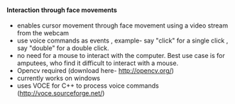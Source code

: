 #### Interaction through face movements 

* enables cursor movement through face movement using a video stream from the webcam 
* use voice commands as events , example- say "click" for a single click , say "double" for a double click.
* no need for a mouse to interact with the computer. Best use case is for amputees, who find it difficult to interact with a mouse. 
* Opencv required  (download here- http://opencv.org/)
* currently works on windows
* uses VOCE for C++ to process voice commands (http://voce.sourceforge.net/)
